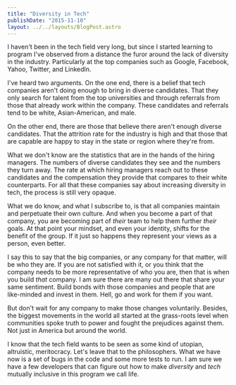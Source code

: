 ```yaml
---
title: "Diversity in Tech"
publishDate: "2015-11-10"
layout: ../../layouts/BlogPost.astro
---
```


I haven't been in the tech field very long, but since I started learning to program I've observed from a distance the furor around the lack of diversity in the industry. Particularly at the top companies such as Google, Facebook, Yahoo, Twitter, and LinkedIn.

I've heard two arguments. On the one end, there is a belief that tech companies aren't doing enough to bring in diverse candidates. That they only search for talent from the top universities and through referrals from those that already work within the company. These candidates and referrals tend to be white, Asian-American, and male.

On the other end, there are those that believe there aren't enough diverse candidates. That the attrition rate for the industry is high and that those that are capable are happy to stay in the state or region where they're from.

What we don't know are the statistics that are in the hands of the hiring managers. The numbers of diverse candidates they see and the numbers they turn away. The rate at which hiring managers reach out to these candidates and the compensation they provide that compares to their white counterparts. For all that these companies say about increasing diversity in tech, the process is still very opaque.

What we do know, and what I subscribe to, is that all companies maintain and perpetuate their own culture. And when you become a part of that company, you are becoming part of _their_ team to help them further _their_ goals. At that point your mindset, and even your identity, shifts for the benefit of the group. If it just so happens they represent your views as a person, even better.

I say this to say that the big companies, or any company for that matter, will be who they are. If you are not satisfied with it, or you think that the company needs to be more representative of who you are, then that is when you build _that_ company. I am sure there are many out there that share your same sentiment. Build bonds with those companies and people that are like-minded and invest in them. Hell, go and work for them if you want.

But don't wait for any company to make those changes voluntarily. Besides, the biggest movements in the world all started at the grass-roots level when communities spoke truth to power and fought the prejudices against them. Not just in America but around the world.

I know that the tech field wants to be seen as some kind of utopian, altruistic, meritocracy. Let's leave that to the philosophers. What we have now is a set of bugs in the code and some more tests to run. I am sure we have a few developers that can figure out how to make _diversity_ and _tech_ mutually inclusive in this program we call life.
